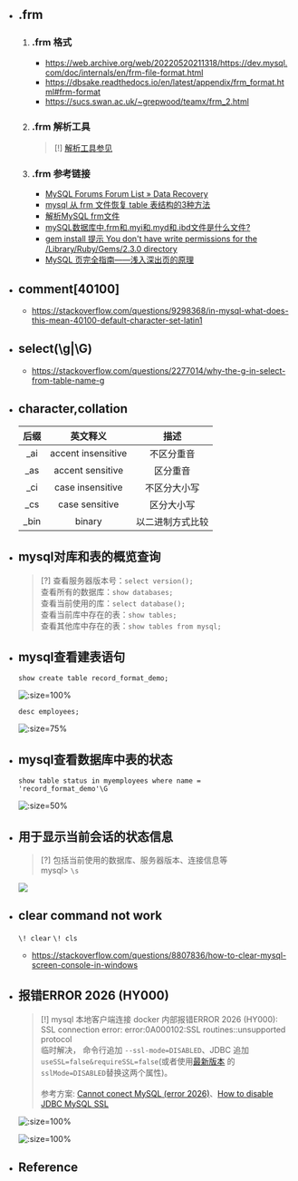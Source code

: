 * ## .frm

    1. ### .frm 格式
        - https://web.archive.org/web/20220520211318/https://dev.mysql.com/doc/internals/en/frm-file-format.html
        - https://dbsake.readthedocs.io/en/latest/appendix/frm_format.html#frm-format
        - https://sucs.swan.ac.uk/~grepwood/teamx/frm_2.html

    2. ### .frm 解析工具
        > [!] [解析工具参见](./analyze_tools.md)

    3. ### .frm 参考链接

        - [MySQL Forums Forum List  »  Data Recovery](https://forums.mysql.com/read.php?156,188552,188552)
        - [mysql 从 frm 文件恢复 table 表结构的3种方法 ](https://www.cnblogs.com/dreamanddead/p/recover-mysql-table-structure-from-frm-file.html)
        - [解析MySQL frm文件](https://blog.51cto.com/u_16213319/8545282)
        - [mySQL数据库中.frm和.myi和.myd和.ibd文件是什么文件?](https://blog.csdn.net/liu1123055728/article/details/122824425)
        - [gem install 提示 You don't have write permissions for the /Library/Ruby/Gems/2.3.0 directory](https://blog.csdn.net/LYYCasablanca000/article/details/86024688)
        - [MySQL 页完全指南——浅入深出页的原理](https://xie.infoq.cn/article/e5a721616fc4cf100b73fa296)

* ## comment[40100]

    + https://stackoverflow.com/questions/9298368/in-mysql-what-does-this-mean-40100-default-character-set-latin1

* ## select(\g|\G)

    + https://stackoverflow.com/questions/2277014/why-the-g-in-select-from-table-name-g


* ## character,collation

    |后缀|英文释义|描述|
    |:--:|:--:|:--:|
    | _ai | accent insensitive |不区分重音| 
    | _as | accent sensitive |区分重音| 
    | _ci | case insensitive |不区分大小写| 
    | _cs | case sensitive |区分大小写| 
    | _bin | binary |以二进制方式比较|

* ## mysql对库和表的概览查询

    > [?] 
    查看服务器版本号：`select version();`
    <br>查看所有的数据库：`show databases;`
    <br>查看当前使用的库：`select database();`
    <br>查看当前库中存在的表：`show tables;`
    <br>查看其他库中存在的表：`show tables from mysql;`

* ## mysql查看建表语句

    <!-- panels:start -->
    <!-- div:left-panel-50 -->
    `show create table record_format_demo;`

    ![](/.images/doc/framework/mysql/readme-03.png ':size=100%')
    <!-- div:right-panel-50 -->
    `desc employees;`

    ![](/.images/doc/framework/mysql/readme-03-01.png ':size=75%')
    <!-- panels:end -->

* ## mysql查看数据库中表的状态
    
    `show table status in myemployees where name = 'record_format_demo'\G`
    
    ![](/.images/doc/framework/mysql/readme-02.png ':size=50%')

* ## 用于显示当前会话的状态信息

    > [?] 包括当前使用的数据库、服务器版本、连接信息等
    <br>mysql> `\s`

    ![](/.images/doc/framework/mysql/readme-01.png)

* ## clear command not work

    `\! clear` `\! cls`
    + https://stackoverflow.com/questions/8807836/how-to-clear-mysql-screen-console-in-windows

* ## 报错ERROR 2026 (HY000)

    > [!] mysql 本地客户端连接 docker 内部报错ERROR 2026 (HY000): SSL connection error: error:0A000102:SSL routines::unsupported protocol
    <br>临时解决， 命令行追加 `--ssl-mode=DISABLED`、JDBC 追加 `useSSL=false&requireSSL=false`(或者使用[最新版本](https://dev.mysql.com/doc/connector-j/en/connector-j-connp-props-security.html#:~:text=This%20property%20replaced%20the%20deprecated%20legacy%20properties) 的`sslMode=DISABLED`替换这两个属性)。
    <br><br>参考方案: [Cannot conect MySQL (error 2026)](https://serverfault.com/questions/1016796/cannot-conect-mysql-error-2026-after-upgrade-to-ubuntu-20-04)、[How to disable JDBC MySQL SSL](https://discourse.metabase.com/t/how-to-disable-jdbc-mysql-ssl/5858)

    <!-- panels:start -->
    <!-- div:left-panel-50 -->
    ![](/.images/doc/framework/mysql/readme-04.png ':size=100%')
    <!-- div:right-panel-50 -->
    ![](/.images/doc/framework/mysql/readme-05.png ':size=100%')
    <!-- panels:end -->

* ## Reference

